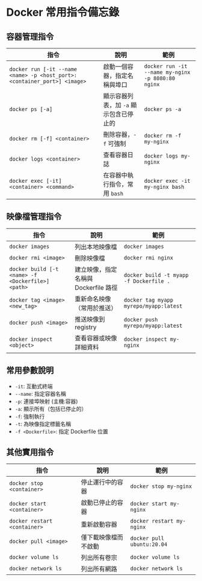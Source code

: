 # Docker 常用指令備忘錄

## 容器管理指令

| 指令 | 說明 | 範例 |
|------|------|------|
| `docker run [-it --name <name> -p <host_port>:<container_port>] <image>` | 啟動一個容器，指定名稱與埠口 | `docker run -it --name my-nginx -p 8080:80 nginx` |
| `docker ps [-a]` | 顯示容器列表，加 `-a` 顯示包含已停止的 | `docker ps -a` |
| `docker rm [-f] <container>` | 刪除容器，`-f` 可強制 | `docker rm -f my-nginx` |
| `docker logs <container>` | 查看容器日誌 | `docker logs my-nginx` |
| `docker exec [-it] <container> <command>` | 在容器中執行指令，常用 `bash` | `docker exec -it my-nginx bash` |

## 映像檔管理指令

| 指令 | 說明 | 範例 |
|------|------|------|
| `docker images` | 列出本地映像檔 | `docker images` |
| `docker rmi <image>` | 刪除映像檔 | `docker rmi nginx` |
| `docker build [-t <name> -f <Dockerfile>] <path>` | 建立映像，指定名稱與 Dockerfile 路徑 | `docker build -t myapp -f Dockerfile .` |
| `docker tag <image> <new_tag>` | 重新命名映像（常用於推送） | `docker tag myapp myrepo/myapp:latest` |
| `docker push <image>` | 推送映像到 registry | `docker push myrepo/myapp:latest` |
| `docker inspect <object>` | 查看容器或映像詳細資料 | `docker inspect my-nginx` |

## 常用參數說明

- `-it`: 互動式終端
- `--name`: 指定容器名稱
- `-p`: 連接埠映射 (主機:容器)
- `-a`: 顯示所有（包括已停止的）
- `-f`: 強制執行
- `-t`: 為映像指定標籤名稱
- `-f <Dockerfile>`: 指定 Dockerfile 位置

## 其他實用指令

| 指令 | 說明 | 範例 |
|------|------|------|
| `docker stop <container>` | 停止運行中的容器 | `docker stop my-nginx` |
| `docker start <container>` | 啟動已停止的容器 | `docker start my-nginx` |
| `docker restart <container>` | 重新啟動容器 | `docker restart my-nginx` |
| `docker pull <image>` | 僅下載映像檔而不啟動 | `docker pull ubuntu:20.04` |
| `docker volume ls` | 列出所有卷宗 | `docker volume ls` |
| `docker network ls` | 列出所有網路 | `docker network ls` |


